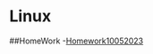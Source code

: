 # Linux
 ##HomeWork
 -[Homework10052023](https://github.com/alexandrsolomonenko/Linux/blob/c11982dc17079bb40407428ffeb3fdb7e5eceacf/Homework/2023-08-27_194426.jpg)
